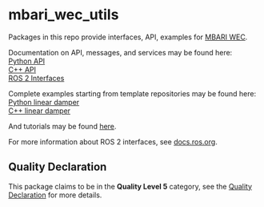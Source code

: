 # mbari_wec_utils

Packages in this repo provide interfaces, API, examples for [MBARI WEC](https://github.com/osrf/mbari_wec/tree/main).

Documentation on API, messages, and services may be found here:  
[Python API](https://osrf.github.io/mbari_wec/main/ROS2/python_api/)  
[C++ API](https://osrf.github.io/mbari_wec/main/ROS2/cpp_api/)  
[ROS 2 Interfaces](https://osrf.github.io/mbari_wec/main/ROS2/messages/)

Complete examples starting from template repositories may be found here:  
[Python linear damper](https://github.com/mbari-org/mbari_wec_template_py/tree/linear_damper_example)  
[C++ linear damper](https://github.com/mbari-org/mbari_wec_template_cpp/tree/linear_damper_example)

And tutorials may be found [here](https://osrf.github.io/mbari_wec/release/v2.0.0-rc1/tutorials).

For more information about ROS 2 interfaces, see [docs.ros.org](https://docs.ros.org/en/rolling/Concepts/About-ROS-Interfaces.html).

## Quality Declaration

This package claims to be in the **Quality Level 5** category, see the [Quality Declaration](QUALITY_DECLARATION.md) for more details.
